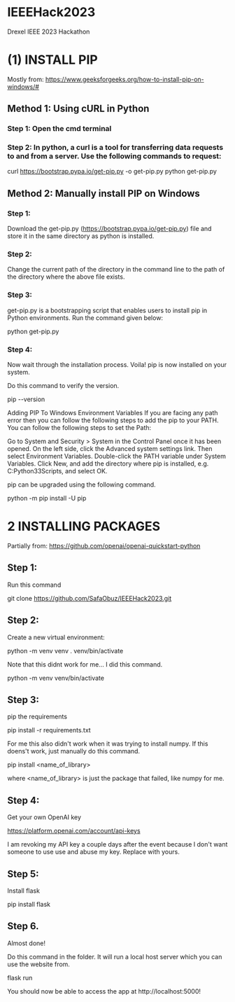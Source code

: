 # IEEEHack2023
Drexel IEEE 2023 Hackathon

# (1) INSTALL PIP

Mostly from: https://www.geeksforgeeks.org/how-to-install-pip-on-windows/#

## Method 1: Using cURL in Python

### Step 1: Open the cmd terminal 

### Step 2: In python, a curl is a tool for transferring data requests to and from a server. Use the following commands to request:

curl https://bootstrap.pypa.io/get-pip.py -o get-pip.py
python get-pip.py

## Method 2: Manually install PIP on Windows

### Step 1: 

Download the get-pip.py (https://bootstrap.pypa.io/get-pip.py) file and store it in the same directory as python is installed.

### Step 2: 

Change the current path of the directory in the command line to the path of the directory where the above file exists. 

### Step 3: 

get-pip.py is a bootstrapping script that enables users to install pip in Python environments. Run the command given below:

python get-pip.py

### Step 4: 

Now wait through the installation process. Voila! pip is now installed on your system.

Do this command to verify the version.

pip --version

Adding PIP To Windows Environment Variables
If you are facing any path error then you can follow the following steps to add the pip to your PATH. You can follow the following steps to set the Path:

Go to System and Security > System in the Control Panel once it has been opened.
On the left side, click the Advanced system settings link.
Then select Environment Variables.
Double-click the PATH variable under System Variables.
Click New, and add the directory where pip is installed, e.g. C:Python33Scripts, and select OK.

pip can be upgraded using the following command.

python -m pip install -U pip

# 2 INSTALLING PACKAGES

Partially from: https://github.com/openai/openai-quickstart-python

## Step 1: 

Run this command

git clone https://github.com/SafaObuz/IEEEHack2023.git

## Step 2:

Create a new virtual environment:

python -m venv venv
. venv/bin/activate

Note that this didnt work for me... I did this command.

python -m venv venv/bin/activate

## Step 3:

pip the requirements

pip install -r requirements.txt

For me this also didn't work when it was trying to install numpy. If this doens't work, just manually do this command.

pip install <name_of_library>

where <name_of_library> is just the package that failed, like numpy for me.

## Step 4:

Get your own OpenAI key

https://platform.openai.com/account/api-keys

I am revoking my API key a couple days after the event because I don't want someone to use use and abuse my key. Replace with yours.

## Step 5:

Install flask

pip install flask

## Step 6.

Almost done!

Do this command in the folder. It will run a local host server which you can use the website from.

flask run

You should now be able to access the app at http://localhost:5000!





